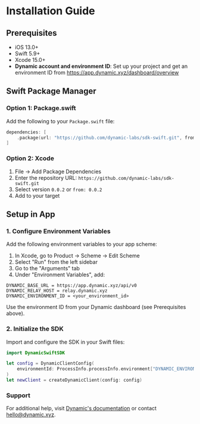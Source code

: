 # Installation Guide

## Prerequisites

- iOS 13.0+
- Swift 5.9+
- Xcode 15.0+
- **Dynamic account and environment ID**: Set up your project and get an environment ID from https://app.dynamic.xyz/dashboard/overview

## Swift Package Manager

### Option 1: Package.swift

Add the following to your `Package.swift` file:

```swift
dependencies: [
    .package(url: "https://github.com/dynamic-labs/sdk-swift.git", from: "0.0.2")
]
```

### Option 2: Xcode

1. File → Add Package Dependencies
2. Enter the repository URL: `https://github.com/dynamic-labs/sdk-swift.git`
3. Select version `0.0.2` or `from: 0.0.2`
4. Add to your target

## Setup in App

### 1. Configure Environment Variables

Add the following environment variables to your app scheme:

1. In Xcode, go to Product → Scheme → Edit Scheme
2. Select "Run" from the left sidebar
3. Go to the "Arguments" tab
4. Under "Environment Variables", add:

```
DYNAMIC_BASE_URL = https://app.dynamic.xyz/api/v0
DYNAMIC_RELAY_HOST = relay.dynamic.xyz
DYNAMIC_ENVIRONMENT_ID = <your_environment_id>
```

Use the environment ID from your Dynamic dashboard (see Prerequisites above).

### 2. Initialize the SDK

Import and configure the SDK in your Swift files:

```swift
import DynamicSwiftSDK

let config = DynamicClientConfig(
    environmentId: ProcessInfo.processInfo.environment["DYNAMIC_ENVIRONMENT_ID"] ?? "<your env value>"
)
let newClient = createDynamicClient(config: config)
```


### Support

For additional help, visit [Dynamic's documentation](https://docs.dynamic.xyz) or contact hello@dynamic.xyz.
